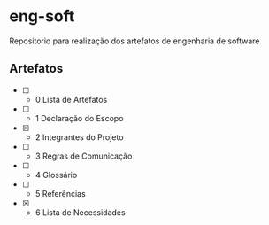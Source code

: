 # eng-soft
Repositorio para realização dos artefatos de engenharia de software

## Artefatos
- [ ] - 0  Lista de Artefatos
- [ ] - 1  Declaração do Escopo
- [X] - 2  Integrantes do Projeto
- [ ] - 3  Regras de Comunicação
- [ ] - 4  Glossário
- [ ] - 5  Referências
- [X] - 6  Lista de Necessidades 
